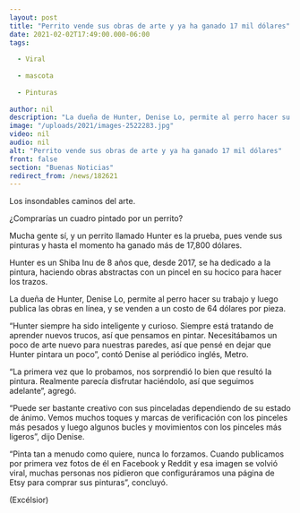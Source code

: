 ```yaml
---
layout: post
title: "Perrito vende sus obras de arte y ya ha ganado 17 mil dólares"
date: 2021-02-02T17:49:00.000-06:00
tags:
  
  - Viral
  
  - mascota
  
  - Pinturas
  
author: nil
description: "La dueña de Hunter, Denise Lo, permite al perro hacer su trabajo y luego publica las obras en línea, y se venden a un costo de 64 dólares por pieza"
image: "/uploads/2021/images-2522283.jpg"
video: nil
audio: nil
alt: "Perrito vende sus obras de arte y ya ha ganado 17 mil dólares"
front: false
section: "Buenas Noticias"
redirect_from: /news/182621
---
```


Los insondables caminos del arte.

¿Comprarías un cuadro pintado por un perrito?

Mucha gente sí, y un perrito llamado Hunter es la prueba, pues vende sus pinturas y hasta el momento ha ganado más de 17,800 dólares.

Hunter es un Shiba Inu de 8 años que, desde 2017, se ha dedicado a la pintura, haciendo obras abstractas con un pincel en su hocico para hacer los trazos.

La dueña de Hunter, Denise Lo, permite al perro hacer su trabajo y luego publica las obras en línea, y se venden a un costo de 64 dólares por pieza.

“Hunter siempre ha sido inteligente y curioso. Siempre está tratando de aprender nuevos trucos, así que pensamos en pintar. Necesitábamos un poco de arte nuevo para nuestras paredes, así que pensé en dejar que Hunter pintara un poco”, contó Denise al periódico inglés, Metro.

“La primera vez que lo probamos, nos sorprendió lo bien que resultó la pintura. Realmente parecía disfrutar haciéndolo, así que seguimos adelante“, agregó.

“Puede ser bastante creativo con sus pinceladas dependiendo de su estado de ánimo. Vemos muchos toques y marcas de verificación con los pinceles más pesados ​​y luego algunos bucles y movimientos con los pinceles más ligeros”, dijo Denise.

“Pinta tan a menudo como quiere, nunca lo forzamos. Cuando publicamos por primera vez fotos de él en Facebook y Reddit y esa imagen se volvió viral, muchas personas nos pidieron que configuráramos una página de Etsy para comprar sus pinturas”, concluyó.

(Excélsior)